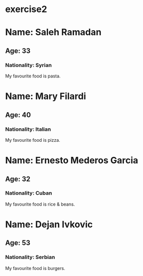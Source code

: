 # exercise2
# Name: Saleh Ramadan   
## Age: 33
### Nationality: Syrian
My favourite food is pasta.

# Name: Mary Filardi
## Age: 40
### Nationality: Italian
My favourite food is pizza.

# Name: Ernesto Mederos Garcia
## Age: 32
### Nationality: Cuban
My favourite food is rice & beans.

# Name: Dejan Ivkovic
## Age: 53
### Nationality: Serbian
My favourite food is burgers.

